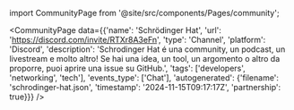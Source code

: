 
import CommunityPage from '@site/src/components/Pages/community';

<CommunityPage
    data={{'name': 'Schrödinger Hat', 'url': 'https://discord.com/invite/RTXr8A3eFn', 'type': 'Channel', 'platform': 'Discord', 'description': 'Schrodinger Hat é una community, un podcast, un livestream e molto altro! Se hai una idea, un tool, un argomento o altro da proporre, puoi aprire una issue su GitHub.', 'tags': ['developers', 'networking', 'tech'], 'events_type': ['Chat'], 'autogenerated': {'filename': 'schrodinger-hat.json', 'timestamp': '2024-11-15T09:17:17Z', 'partnership': true}}}
/>
